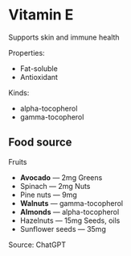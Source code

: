 # Vitamin E

Supports skin and immune health

Properties:
* Fat-soluble
* Antioxidant

Kinds:
* alpha-tocopherol
* gamma-tocopherol

## Food source


Fruits
* **Avocado** — 2mg
Greens
* Spinach — 2mg
Nuts
* Pine nuts — 9mg
* **Walnuts** — gamma-tocopherol
* **Almonds** — alpha-tocopherol
* Hazelnuts — 15mg
Seeds, oils
* Sunflower seeds — 35mg

Source: ChatGPT
